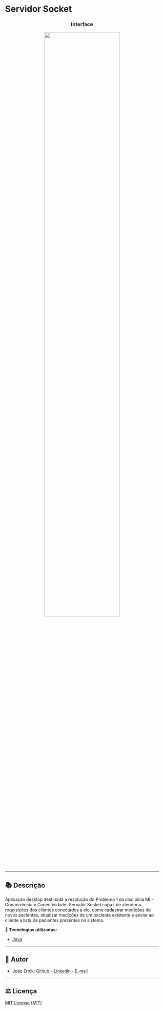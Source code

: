 # Servidor Socket

<h3 align="center">Interface</h3>
<p align="center">
  <img src="https://i.imgur.com/VOKs4ly.png" width="70%">
</p>

------------

## 📚 Descrição ##
Aplicação desktop destinada a resolução do Problema 1 da disciplina MI - Concorrência e Conectividade. Servidor Socket capaz de atender a requisições dos clientes conectados a ele, como cadastrar medições de novos pacientes, atualizar medições de um paciente existente e enviar ao cliente a lista de pacientes presentes no sistema.

**🔗 Tecnologias utilizadas:**
- [Java](https://www.java.com/pt-BR/)

------------

## 📌 Autor ##
- João Erick: [Github](https://github.com/JoaoErick) - [Linkedin](https://www.linkedin.com/in/joão-erick-barbosa-9050801b0/) - [E-mail](https://mail.google.com/mail/u/0/?view=cm&fs=1&tf=1&source=mailto&to=jsilva@ecomp.uefs.br)
------------

## ⚖️ Licença ##
[MIT License (MIT)](https://github.com/JoaoErick/Server-CC-PBL1/blob/main/LICENSE)


